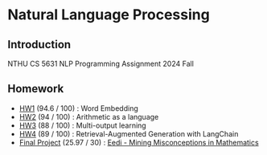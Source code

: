 # Natural Language Processing

## Introduction

NTHU CS 5631 NLP Programming Assignment 2024 Fall

## Homework

- [HW1](./hw1/README.md) (94.6 / 100) : Word Embedding
- [HW2](./hw2/README.md) (94 / 100) : Arithmetic as a language
- [HW3](./hw3/README.md) (88 / 100) : Multi-output learning
- [HW4](./hw4/README.md) (89 / 100) : Retrieval-Augmented Generation with LangChain
- [Final Project](./Final/README.md) (25.97 / 30) : [Eedi - Mining Misconceptions in Mathematics](https://www.kaggle.com/competitions/eedi-mining-misconceptions-in-mathematics/overview)
